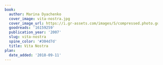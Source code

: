 ```yaml
---
book:
  author: Marina Dyachenko
  cover_image: vita-nostra.jpg
  cover_image_url: https://i.gr-assets.com/images/S/compressed.photo.goodreads.com/books/1353342074l/16159259._SX98_.jpg
  goodreads: '16159259'
  publication_year: '2007'
  slug: vita-nostra
  spine_color: '#304d7d'
  title: Vita Nostra
plan:
  date_added: '2018-09-11'
---
```

